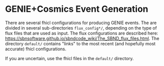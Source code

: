 # GENIE+Cosmics Event Generation

There are several fhicl configurations for producing GENIE events. The are divided in several sub-directories `flux_config*/`, depending on the type of flux files that are used as input. The flux configurations are described here: https://sbnsoftware.github.io/sbndcode_wiki/The_SBND_flux_files.html.
The directory `default/` contains "links" to the most recent (and hopefully most accurate) fhicl configurations.

If you are uncertain, use the fhicl files in the `default/` directory.
